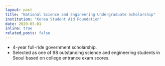 ```yaml
---
layout: post
title: "National Science and Engineering Undergraduate Scholarship"
institution: "Korea Student Aid Foundation"
date: 2020-05-01
inline: true
related_posts: false
---
```


- 4-year full-ride government scholarship.  
- Selected as one of 98 outstanding science and engineering students in Seoul based on college entrance exam scores.  
